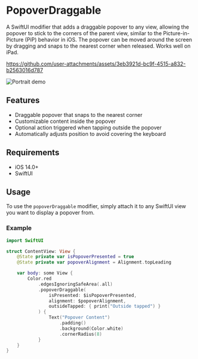 # PopoverDraggable

A SwiftUI modifier that adds a draggable popover to any view, allowing the popover to stick to the corners of the parent view, similar to the Picture-in-Picture (PiP) behavior in iOS. The popover can be moved around the screen by dragging and snaps to the nearest corner when released. Works well on iPad.

https://github.com/user-attachments/assets/3eb3921d-bc9f-4515-a832-b2563016d787


![Portrait demo](https://github.com/user-attachments/assets/c8bfa334-b55a-4968-830c-27e4ba494e65)


## Features

- Draggable popover that snaps to the nearest corner
- Customizable content inside the popover
- Optional action triggered when tapping outside the popover
- Automatically adjusts position to avoid covering the keyboard

## Requirements

- iOS 14.0+
- SwiftUI

## Usage

To use the `popoverDraggable` modifier, simply attach it to any SwiftUI view you want to display a popover from.

### Example

```swift
import SwiftUI

struct ContentView: View {
    @State private var isPopoverPresented = true
    @State private var popoverAlignment = Alignment.topLeading

    var body: some View {
        Color.red
            .edgesIgnoringSafeArea(.all)
            .popoverDraggable(
                isPresented: $isPopoverPresented,
                alignment: $popoverAlignment,
                outsideTapped: { print("Outside tapped") }
            ) {
                Text("Popover Content")
                    .padding()
                    .background(Color.white)
                    .cornerRadius(8)
            }
    }
}
